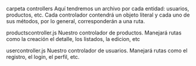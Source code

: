 carpeta controllers
Aquí tendremos un archivo por cada entidad: usuarios, productos, etc. Cada controlador contendrá un objeto literal y cada uno de sus métodos, por lo general, corresponderán a una ruta.


productscontroller.js
Nuestro controlador de productos. Manejará rutas como la creación el detalle, los listados, la edicion, etc

usercontroller.js
Nuestro controlador de usuarios. Manejará rutas como el registro, el login, el perfil, etc.